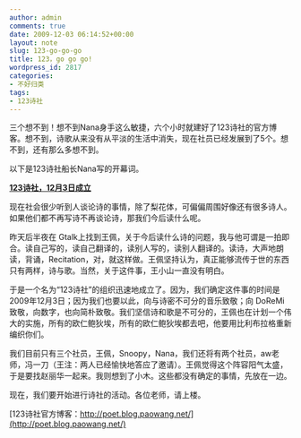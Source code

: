 ```yaml
---
author: admin
comments: true
date: 2009-12-03 06:14:52+00:00
layout: note
slug: 123-go-go-go
title: 123，go go go!
wordpress_id: 2817
categories:
- 不好归类
tags:
- 123诗社
---
```


三个想不到！想不到Nana身手这么敏捷，六个小时就建好了123诗社的官方博客。想不到，诗歌从来没有从平淡的生活中消失，现在社员已经发展到了5个。想不到，还有那么多想不到。

以下是123诗社船长Nana写的开幕词。

**[123诗社，12月3日成立](http://poet.blog.paowang.net/2009/12/03/123poet/)**

现在社会很少听到人谈论诗的事情，除了梨花体，可偏偏周围好像还有很多诗人。如果他们都不再写诗不再谈论诗，那我们今后读什么呢。

昨天后半夜在 Gtalk上找到王佩，关于今后读什么诗的问题，我与他可谓是一拍即合。读自己写的，读自己翻译的，读别人写的，读别人翻译的。读诗，大声地朗读，背诵，Recitation，对，就这样做。王佩坚持认为，真正能够流传于世的东西只有两样，诗与歌。当然，关于这件事，王小山一直没有明白。

于是一个名为“123诗社”的组织迅速地成立了。因为，我们确定这件事的时间是2009年12月3日；因为我们也要以此，向与诗密不可分的音乐致敬；向 DoReMi致敬，向数字，也向简朴致敬。我们坚信诗和歌是不可分的，王佩也在计划一个伟大的实施，所有的欧仁鲍狄埃，所有的欧仁鲍狄埃都去吧，他要用比利布拉格重新编织你们。

我们目前只有三个社员，王佩，Snoopy，Nana，我们还将有两个社员，aw老师，冯一刀（王注：两人已经愉快地答应了邀请）。王佩觉得这个阵容阳气太盛，于是要找赵丽华一起来。我则想到了小木。这些都没有确定的事情，先放在一边。

现在，我们要开始进行诗社的活动。各位老师，请上楼。

[123诗社官方博客：http://poet.blog.paowang.net/](http://poet.blog.paowang.net/)
